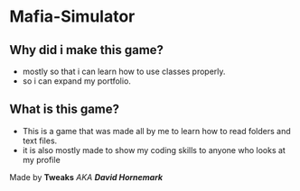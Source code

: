 # Mafia-Simulator

## Why did i make this game?
* mostly so that i can learn how to use classes properly.
* so i can expand my portfolio.

## What is this game?
* This is a game that was made all by me to learn how to read folders and text files.
* it is also mostly made to show my coding skills to anyone who looks at my profile

Made by **Tweaks** *AKA* ***David Hornemark***
